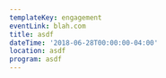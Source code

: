 ```yaml
---
templateKey: engagement
eventLink: blah.com
title: asdf
dateTime: '2018-06-28T00:00:00-04:00'
location: asdf
program: asdf
---
```


